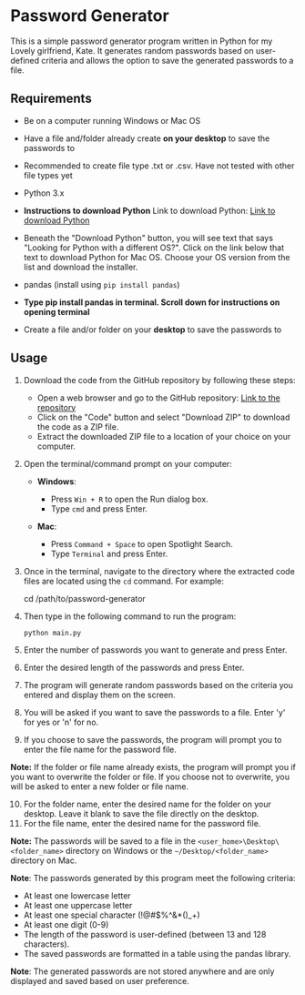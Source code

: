 # Password Generator

This is a simple password generator program written in Python for my Lovely girlfriend, Kate. It generates random passwords based on user-defined criteria and allows the option to save the generated passwords to a file.

## Requirements

- Be on a computer running Windows or Mac OS
- Have a file and/folder already create **on your desktop** to save the passwords to
- Recommended to create file type .txt or .csv. Have not tested with other file types yet

- Python 3.x

- **Instructions to download Python** Link to download Python: [Link to download Python](https://www.python.org/downloads/)
- Beneath the "Download Python" button, you will see text that says "Looking for Python with a different OS?". Click on the link below that text to download Python for Mac OS. Choose your OS version from the list and download the installer.

- pandas (install using `pip install pandas`)
- **Type pip install pandas in terminal. Scroll down for instructions on opening terminal**
- Create a file and/or folder on your **desktop** to save the passwords to

## Usage

1. Download the code from the GitHub repository by following these steps:

   - Open a web browser and go to the GitHub repository: [Link to the repository](https://github.com/avilla212/password_gen_for_kate)
   - Click on the "Code" button and select "Download ZIP" to download the code as a ZIP file.
   - Extract the downloaded ZIP file to a location of your choice on your computer.

2. Open the terminal/command prompt on your computer:

   - **Windows**:
     - Press `Win + R` to open the Run dialog box.
     - Type `cmd` and press Enter.

   - **Mac**:
     - Press `Command + Space` to open Spotlight Search.
     - Type `Terminal` and press Enter.

3. Once in the terminal, navigate to the directory where the extracted code files are located using the `cd` command. For example:

   
   cd /path/to/password-generator

4. Then type in the following command to run the program:

   ```bash
   python main.py

5. Enter the number of passwords you want to generate and press Enter.
6. Enter the desired length of the passwords and press Enter.
7. The program will generate random passwords based on the criteria you entered and display them on the screen.
8. You will be asked if you want to save the passwords to a file. Enter 'y' for yes or 'n' for no.
9. If you choose to save the passwords, the program will prompt you to enter the file name for the password file.

**Note:** If the folder or file name already exists, the program will prompt you if you want to overwrite the folder or file. If you choose not to overwrite, you will be asked to enter a new folder or file name.

10. For the folder name, enter the desired name for the folder on your desktop. Leave it blank to save the file directly on the desktop.
11. For the file name, enter the desired name for the password file.

**Note:** The passwords will be saved to a file in the `<user_home>\Desktop\<folder_name>` directory on Windows or the `~/Desktop/<folder_name>` directory on Mac.

**Note**: The passwords generated by this program meet the following criteria:

- At least one lowercase letter
- At least one uppercase letter
- At least one special character (!@#$%^&*()_+)
- At least one digit (0-9)
- The length of the password is user-defined (between 13 and 128 characters).
- The saved passwords are formatted in a table using the pandas library.

**Note**: The generated passwords are not stored anywhere and are only displayed and saved based on user preference.